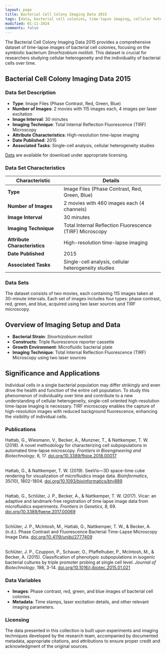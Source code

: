 ```yaml
---
layout: page
title: Bacterial Cell Colony Imaging Data 2015
tags: [data, bacterial cell colonies, time-lapse imaging, cellular heterogeneity, TIRF microscopy]
modified: 01-11-2024
comments: false
---
```


The Bacterial Cell Colony Imaging Data 2015 provides a comprehensive dataset of time-lapse images of bacterial cell colonies, focusing on the symbiotic bacterium *Sinorhizobium meliloti*. This dataset is crucial for researchers studying cellular heterogeneity and the individuality of bacterial cells over time.

## Bacterial Cell Colony Imaging Data 2015

### Data Set Description

- **Type**: Image Files (Phase Contrast, Red, Green, Blue)
- **Number of Images**: 2 movies with 115 images each, 4 images per laser excitation
- **Image Interval**: 30 minutes
- **Imaging Technique**: Total Internal Reflection Fluorescence (TIRF) Microscopy
- **Attribute Characteristics**: High-resolution time-lapse imaging
- **Date Published**: 2015
- **Associated Tasks**: Single-cell analysis, cellular heterogeneity studies

[Data](https://pub.uni-bielefeld.de/record/2777409) are available for download under appropriate licensing.

### Data Set Characteristics

| Characteristic               | Details                    |
|------------------------------|----------------------------|
| **Type**                     | Image Files (Phase Contrast, Red, Green, Blue) |
| **Number of Images**         | 2 movies with 460 images each (4 channels) |
| **Image Interval**           | 30 minutes                 |
| **Imaging Technique**        | Total Internal Reflection Fluorescence (TIRF) Microscopy |
| **Attribute Characteristics**| High-resolution time-lapse imaging |
| **Date Published**           | 2015                       |
| **Associated Tasks**         | Single-cell analysis, cellular heterogeneity studies |

### Data Sets

The dataset consists of two movies, each containing 115 images taken at 30-minute intervals. Each set of images includes four types: phase contrast, red, green, and blue, acquired using two laser sources and TIRF microscopy.

## Overview of Imaging Setup and Data

- **Bacterial Strain**: *Sinorhizobium meliloti*
- **Constructs**: Triple fluorescence reporter cassette
- **Growth Environment**: Microfluidic bacterial plate
- **Imaging Technique**: Total Internal Reflection Fluorescence (TIRF) Microscopy using two laser sources

## Significance and Applications

Individual cells in a single bacterial population may differ strikingly and even drive the health and function of the entire cell population. To study this phenomenon of individuality over time and contribute to a new understanding of cellular heterogeneity, single-cell oriented high-resolution time-lapse imaging is necessary. TIRF microscopy enables the capture of high-resolution images with reduced background fluorescence, enhancing the visibility of individual cells.

### Publications

Hattab, G., Wiesmann, V., Becker, A., Munzner, T., & Nattkemper, T. W. (2018). A novel methodology for characterizing cell subpopulations in automated time-lapse microscopy. *Frontiers in Bioengineering and Biotechnology*, 6, 17.
[doi.org/10.3389/fbioe.2018.00017](https://doi.org/10.3389/fbioe.2018.00017)
<br/>
<br/>

Hattab, G., & Nattkemper, T. W. (2019). SeeVis—3D space-time cube rendering for visualization of microfluidics image data. *Bioinformatics*, 35(10), 1802-1804.
[doi.org/10.1093/bioinformatics/bty889](https://doi.org/10.1093/bioinformatics/bty889)
<br/>
<br/>

Hattab, G., Schlüter, J. P., Becker, A., & Nattkemper, T. W. (2017). Vicar: an adaptive and landmark-free registration of time lapse image data from microfluidics experiments. *Frontiers in Genetics*, 8, 69.
[doi.org/10.3389/fgene.2017.00069](https://doi.org/10.3389/fgene.2017.00069)
<br/>
<br/>

Schlüter, J. P., McIntosh, M., Hattab, G., Nattkemper, T. W., & Becker, A. (n.d.). Phase Contrast and Fluorescence Bacterial Time-Lapse Microscopy Image Data.
[doi.org/10.4119/unibi/2777409](https://doi.org/10.4119/unibi/2777409)
<br/>
<br/>

Schlüter, J. P., Czuppon, P., Schauer, O., Pfaffelhuber, P., McIntosh, M., & Becker, A. (2015). Classification of phenotypic subpopulations in isogenic bacterial cultures by triple promoter probing at single cell level. *Journal of Biotechnology*, 198, 3-14.
[doi.org/10.1016/j.jbiotec.2015.01.021](https://doi.org/10.1016/j.jbiotec.2015.01.021)

### Data Variables

- **Images**: Phase contrast, red, green, and blue images of bacterial cell colonies.
- **Metadata**: Time stamps, laser excitation details, and other relevant imaging parameters.

### Licensing

The data presented in this collection is built upon experiments and imaging techniques developed by the research team, accompanied by documented metadata, appropriate citations, and attributions to ensure proper credit and acknowledgment of the original sources.